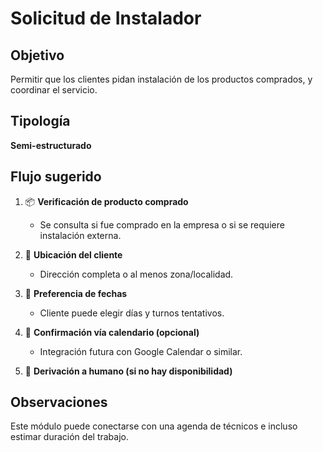 # Solicitud de Instalador

## Objetivo
Permitir que los clientes pidan instalación de los productos comprados, y coordinar el servicio.

## Tipología
**Semi-estructurado**

## Flujo sugerido

1. 📦 **Verificación de producto comprado**
   - Se consulta si fue comprado en la empresa o si se requiere instalación externa.

2. 📍 **Ubicación del cliente**
   - Dirección completa o al menos zona/localidad.

3. 📅 **Preferencia de fechas**
   - Cliente puede elegir días y turnos tentativos.

4. 📲 **Confirmación vía calendario (opcional)**
   - Integración futura con Google Calendar o similar.

5. 🔁 **Derivación a humano (si no hay disponibilidad)**

## Observaciones
Este módulo puede conectarse con una agenda de técnicos e incluso estimar duración del trabajo.
